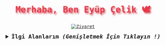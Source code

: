 <samp>
  <h1 align="center" style="color:#e63946;text-shadow: 3px 4px 4px rgba(205, 50, 70, 0.7);">Merhaba, Ben Eyüp Çelik 🕊</h1>

  <p align="center">
    <a href="https://github.com/eyupcelikk"><img src="https://visitor-badge.laobi.icu/badge?page_id=eyupcelikk" alt="Ziyaret"></a>
  </p>

  <details align="center">
    <summary style="font-weight: bold; font-size: 18px">
      <b>İlgi Alanlarım</b>
      <i>(Genişletmek İçin Tıklayın !)</i>
    </summary>
  
    
  ![HTML5](https://img.shields.io/badge/html5-1b8bb4?style=for-the-badge&logo=html5&logoColor=white)  
  ![CSS3](https://img.shields.io/badge/css3-1b8bb4?style=for-the-badge&logo=css3&logoColor=white)
  ![Javascript](https://img.shields.io/badge/Javascript-1b8bb4?style=for-the-badge&logo=Javascript&logoColor=white)
  ![PHP](https://img.shields.io/badge/php-1b8bb4?style=for-the-badge&logo=php&logoColor=white)
  ![Unity](https://img.shields.io/badge/Unity-1b8bb4?style=for-the-badge&logo=Unity&logoColor=white)
  ![Kotlin](https://img.shields.io/badge/kotlin-1b8bb4?style=for-the-badge&logo=kotlin&logoColor=white)
  ![Python](https://img.shields.io/badge/python-1b8bb4?style=for-the-badge&logo=python&logoColor=white)
  </details>

</samp>
